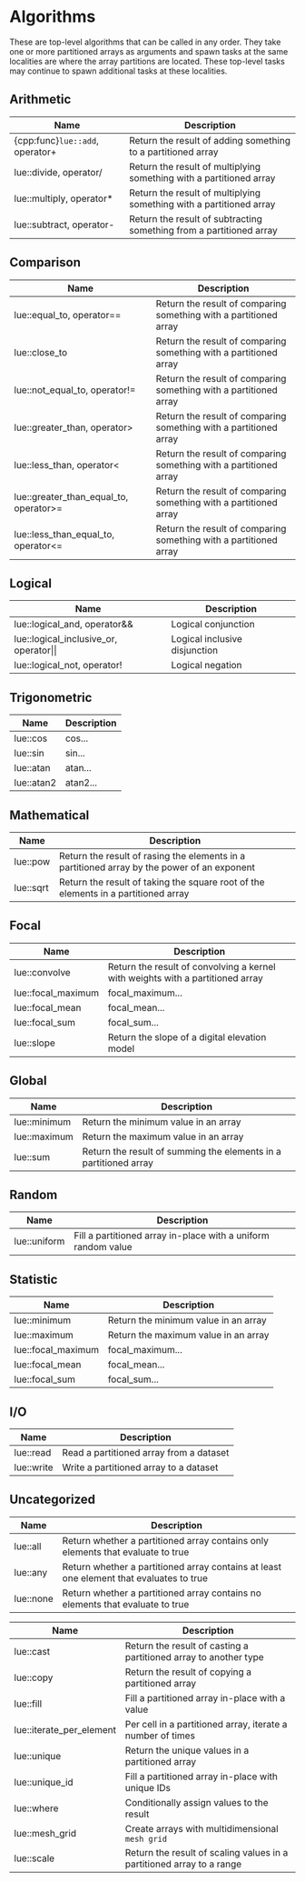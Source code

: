 # Algorithms


These are top-level algorithms that can be called in any order. They take one or more partitioned arrays as
arguments and spawn tasks at the same localities are where the array partitions are located. These top-level
tasks may continue to spawn additional tasks at these localities.


## Arithmetic

| Name   | Description |
| ------ | ----------- |
| {cpp:func}`lue::add`, operator+ | Return the result of adding something to a partitioned array |
| lue::divide, operator/ | Return the result of multiplying something with a partitioned array |
| lue::multiply, operator* | Return the result of multiplying something with a partitioned array |
| lue::subtract, operator- | Return the result of subtracting something from a partitioned array |


## Comparison

| Name   | Description |
| ------ | ----------- |
| lue::equal_to, operator== | Return the result of comparing something with a partitioned array |
| lue::close_to | Return the result of comparing something with a partitioned array |
| lue::not_equal_to, operator!= | Return the result of comparing something with a partitioned array |
| lue::greater_than, operator> | Return the result of comparing something with a partitioned array |
| lue::less_than, operator< | Return the result of comparing something with a partitioned array |
| lue::greater_than_equal_to, operator>= | Return the result of comparing something with a partitioned array |
| lue::less_than_equal_to, operator<= | Return the result of comparing something with a partitioned array |


## Logical

| Name   | Description |
| ------ | ----------- |
| lue::logical_and, operator&& | Logical conjunction |
| lue::logical_inclusive_or, operator&#124;&#124; | Logical inclusive disjunction |
| lue::logical_not, operator! | Logical negation |


## Trigonometric

| Name   | Description |
| ------ | ----------- |
| lue::cos | cos... |
| lue::sin | sin... |
| lue::atan | atan... |
| lue::atan2 | atan2... |


## Mathematical

| Name   | Description |
| ------ | ----------- |
| lue::pow | Return the result of rasing the elements in a partitioned array by the power of an exponent |
| lue::sqrt | Return the result of taking the square root of the elements in a partitioned array |


## Focal

| Name   | Description |
| ------ | ----------- |
| lue::convolve | Return the result of convolving a kernel with weights with a partitioned array |
| lue::focal_maximum | focal_maximum... |
| lue::focal_mean | focal_mean... |
| lue::focal_sum | focal_sum... |
| lue::slope | Return the slope of a digital elevation model |


## Global

| Name   | Description |
| ------ | ----------- |
| lue::minimum | Return the minimum value in an array |
| lue::maximum | Return the maximum value in an array |
| lue::sum | Return the result of summing the elements in a partitioned array |


## Random

| Name   | Description |
| ------ | ----------- |
| lue::uniform | Fill a partitioned array in-place with a uniform random value |


## Statistic

| Name   | Description |
| ------ | ----------- |
| lue::minimum | Return the minimum value in an array |
| lue::maximum | Return the maximum value in an array |
| lue::focal_maximum | focal_maximum... |
| lue::focal_mean | focal_mean... |
| lue::focal_sum | focal_sum... |


## I/O

| Name   | Description |
| ------ | ----------- |
| lue::read | Read a partitioned array from a dataset |
| lue::write | Write a partitioned array to a dataset |


## Uncategorized

| Name   | Description |
| ------ | ----------- |
| lue::all | Return whether a partitioned array contains only elements that evaluate to true |
| lue::any | Return whether a partitioned array contains at least one element that evaluates to true |
| lue::none | Return whether a partitioned array contains no elements that evaluate to true |


| Name   | Description |
| ------ | ----------- |
| lue::cast | Return the result of casting a partitioned array to another type |
| lue::copy | Return the result of copying a partitioned array |
| lue::fill | Fill a partitioned array in-place with a value |
| lue::iterate_per_element | Per cell in a partitioned array, iterate a number of times |
| lue::unique | Return the unique values in a partitioned array |
| lue::unique_id | Fill a partitioned array in-place with unique IDs |
| lue::where | Conditionally assign values to the result |
| lue::mesh_grid | Create arrays with multidimensional `mesh grid` |
| lue::scale | Return the result of scaling values in a partitioned array to a range |

